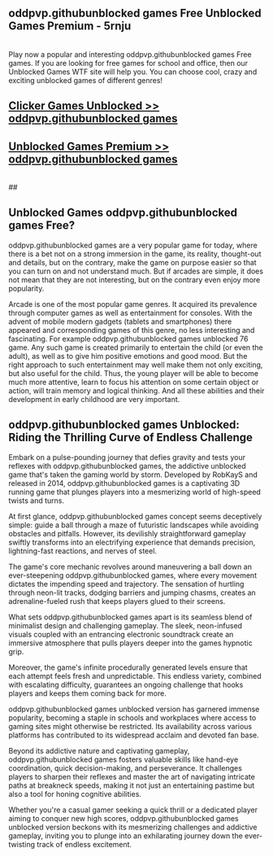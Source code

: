 ## oddpvp.githubunblocked games Free Unblocked Games Premium - 5rnju <br>
<br>
Play now a popular and interesting oddpvp.githubunblocked games Free games. If you are looking for free games for school and office, then our Unblocked Games WTF site will help you. You can choose cool, crazy and exciting unblocked games of different genres!


##  [Clicker Games Unblocked >> oddpvp.githubunblocked games](http://freeplayer.one?title=oddpvp.githubunblocked_games&ref=05)

##  [Unblocked Games Premium >> oddpvp.githubunblocked games](http://freeplayer.one?title=oddpvp.githubunblocked_games&ref=05)
  <br>
  ##



## Unblocked Games oddpvp.githubunblocked games Free?

oddpvp.githubunblocked games are a very popular game for today, where there is a bet not on a strong immersion in the game, its reality, thought-out and details, but on the contrary, make the game on purpose easier so that you can turn on and not understand much. But if arcades are simple, it does not mean that they are not interesting, but on the contrary even enjoy more popularity.

Arcade is one of the most popular game genres. It acquired its prevalence through computer games as well as entertainment for consoles. With the advent of mobile modern gadgets (tablets and smartphones) there appeared and corresponding games of this genre, no less interesting and fascinating. For example oddpvp.githubunblocked games unblocked 76 game. Any such game is created primarily to entertain the child (or even the adult), as well as to give him positive emotions and good mood. But the right approach to such entertainment may well make them not only exciting, but also useful for the child. Thus, the young player will be able to become much more attentive, learn to focus his attention on some certain object or action, will train memory and logical thinking. And all these abilities and their development in early childhood are very important.

##  oddpvp.githubunblocked games Unblocked: Riding the Thrilling Curve of Endless Challenge

Embark on a pulse-pounding journey that defies gravity and tests your reflexes with oddpvp.githubunblocked games, the addictive unblocked game that's taken the gaming world by storm. Developed by RobKayS and released in 2014, oddpvp.githubunblocked games is a captivating 3D running game that plunges players into a mesmerizing world of high-speed twists and turns.

At first glance, oddpvp.githubunblocked games concept seems deceptively simple: guide a ball through a maze of futuristic landscapes while avoiding obstacles and pitfalls. However, its devilishly straightforward gameplay swiftly transforms into an electrifying experience that demands precision, lightning-fast reactions, and nerves of steel.

The game's core mechanic revolves around maneuvering a ball down an ever-steepening oddpvp.githubunblocked games, where every movement dictates the impending speed and trajectory. The sensation of hurtling through neon-lit tracks, dodging barriers and jumping chasms, creates an adrenaline-fueled rush that keeps players glued to their screens.

What sets oddpvp.githubunblocked games apart is its seamless blend of minimalist design and challenging gameplay. The sleek, neon-infused visuals coupled with an entrancing electronic soundtrack create an immersive atmosphere that pulls players deeper into the games hypnotic grip.

Moreover, the game's infinite procedurally generated levels ensure that each attempt feels fresh and unpredictable. This endless variety, combined with escalating difficulty, guarantees an ongoing challenge that hooks players and keeps them coming back for more.

oddpvp.githubunblocked games unblocked version has garnered immense popularity, becoming a staple in schools and workplaces where access to gaming sites might otherwise be restricted. Its availability across various platforms has contributed to its widespread acclaim and devoted fan base.

Beyond its addictive nature and captivating gameplay, oddpvp.githubunblocked games fosters valuable skills like hand-eye coordination, quick decision-making, and perseverance. It challenges players to sharpen their reflexes and master the art of navigating intricate paths at breakneck speeds, making it not just an entertaining pastime but also a tool for honing cognitive abilities.

Whether you're a casual gamer seeking a quick thrill or a dedicated player aiming to conquer new high scores, oddpvp.githubunblocked games unblocked version beckons with its mesmerizing challenges and addictive gameplay, inviting you to plunge into an exhilarating journey down the ever-twisting track of endless excitement.